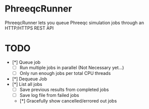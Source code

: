 # PhreeqcRunner
PhreeqcRunner lets you queue Phreeqc simulation jobs through an HTTP/HTTPS REST API

# TODO
- [*] Queue job
	- [ ] Run multiple jobs in parallel (Not Necessary yet...)
	- [ ] Only run enough jobs per total CPU threads
- [*] Dequeue Job
- [*] List all jobs
	- [ ] Save previous results from completed jobs
	- [ ] Save log file from failed jobs
	- [*] Gracefully show cancelled/errored out jobs

